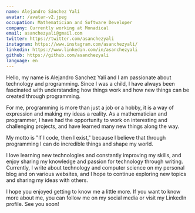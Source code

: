 ```yaml
---
name: Alejandro Sánchez Yalí
avatar: /avatar-v2.jpeg
occupation: Mathematician and Software Developer
company: Currently working at Monadical
email: asanchezyali@gmail.com
twitter: https://twitter.com/asanchezyali
instagram: https://www.instagram.com/asanchezyali/
linkedin: https://www.linkedin.com/in/asanchezyali
github: https://github.com/asanchezyali
language: en
---
```


Hello, my name is Alejandro Sanchez Yalí and I am passionate about technology and programming. Since I was a child, I have always been fascinated with understanding how things work and how new things can be created through programming.

For me, programming is more than just a job or a hobby, it is a way of expression and making my ideas a reality. As a mathematician and programmer, I have had the opportunity to work on interesting and challenging projects, and have learned many new things along the way.

My motto is "If I code, then I exist," because I believe that through programming I can do incredible things and shape my world.

I love learning new technologies and constantly improving my skills, and enjoy sharing my knowledge and passion for technology through writing. Currently, I write about technology and computer science on my personal blog and on various websites, and I hope to continue exploring new topics and sharing my ideas with others.

I hope you enjoyed getting to know me a little more. If you want to know more about me, you can follow me on my social media or visit my LinkedIn profile. See you soon!
